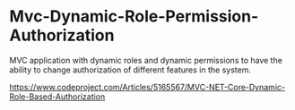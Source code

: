 # Mvc-Dynamic-Role-Permission-Authorization

MVC application with dynamic roles and dynamic permissions to have the ability to change authorization of different features in the system.

https://www.codeproject.com/Articles/5165567/MVC-NET-Core-Dynamic-Role-Based-Authorization
